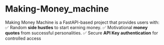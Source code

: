# Making-Money_machine
Making Money Machine is a FastAPI-based project that provides users with: ✅ Random **side hustles** to start earning money.   ✅ Motivational **money quotes** from successful personalities.   ✅ Secure **API Key authentication** for controlled access
